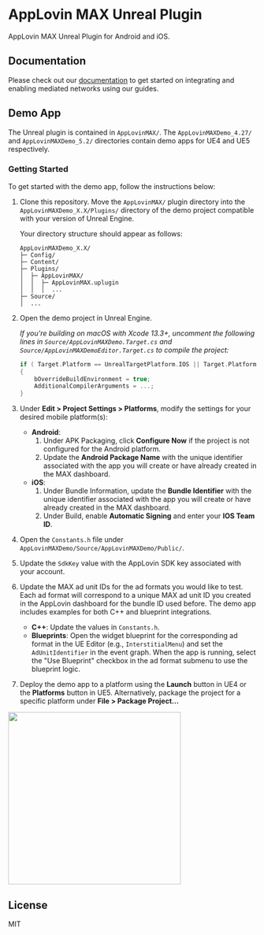 # AppLovin MAX Unreal Plugin

AppLovin MAX Unreal Plugin for Android and iOS.

## Documentation

Please check out our [documentation](https://dash.applovin.com/documentation/mediation/unreal/getting-started/integration) to get started on integrating and enabling mediated networks using our guides.

## Demo App

The Unreal plugin is contained in `AppLovinMAX/`. The `AppLovinMAXDemo_4.27/` and `AppLovinMAXDemo_5.2/` directories contain demo apps for UE4 and UE5 respectively.

### Getting Started

To get started with the demo app, follow the instructions below:

1. Clone this repository. Move the `AppLovinMAX/` plugin directory into the `AppLovinMAXDemo_X.X/Plugins/` directory of the demo project compatible with your version of Unreal Engine.

    Your directory structure should appear as follows:

    ```
    AppLovinMAXDemo_X.X/
    ├─ Config/
    ├─ Content/
    ├─ Plugins/
    │  ├─ AppLovinMAX/
    │  │  ├─ AppLovinMAX.uplugin
    │  │  │  ...
    ├─ Source/
    │  ...
    ```

2. Open the demo project in Unreal Engine.

    *If you're building on macOS with Xcode 13.3+, uncomment the following lines in `Source/AppLovinMAXDemo.Target.cs` and `Source/AppLovinMAXDemoEditor.Target.cs` to compile the project:*

    ```cpp
    if ( Target.Platform == UnrealTargetPlatform.IOS || Target.Platform == UnrealTargetPlatform.Mac )
    {
        bOverrideBuildEnvironment = true;
        AdditionalCompilerArguments = ...;
    }
    ```

3. Under **Edit > Project Settings > Platforms**, modify the settings for your desired mobile platform(s):
    - **Android**:
        1. Under APK Packaging, click **Configure Now** if the project is not configured for the Android platform.
        2. Update the **Android Package Name** with the unique identifier associated with the app you will create or have already created in the MAX dashboard.
    - **iOS**:
        1. Under Bundle Information, update the **Bundle Identifier** with the unique identifier associated with the app you will create or have already created in the MAX dashboard.
        2. Under Build, enable **Automatic Signing** and enter your **IOS Team ID**.

4. Open the `Constants.h` file under `AppLovinMAXDemo/Source/AppLovinMAXDemo/Public/`.

5. Update the `SdkKey` value with the AppLovin SDK key associated with your account.

6. Update the MAX ad unit IDs for the ad formats you would like to test. Each ad format will correspond to a unique MAX ad unit ID you created in the AppLovin dashboard for the bundle ID used before. The demo app includes examples for both C++ and blueprint integrations.
    - **C++**: Update the values in `Constants.h`.
    - **Blueprints**: Open the widget blueprint for the corresponding ad format in the UE Editor (e.g., `InterstitialMenu`) and set the `AdUnitIdentifier` in the event graph. When the app is running, select the "Use Blueprint" checkbox in the ad format submenu to use the blueprint logic.

7. Deploy the demo app to a platform using the **Launch** button in UE4 or the **Platforms** button in UE5. Alternatively, package the project for a specific platform under **File > Package Project...**

<img src="https://user-images.githubusercontent.com/17148467/160496309-e1ef6519-c4cf-4d71-a34f-a17e79fb8bae.png" width="350" />

## License

MIT
